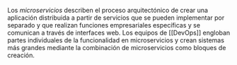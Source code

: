 Los _microservicios_ describen el proceso arquitectónico de crear una aplicación distribuida a partir de servicios que se pueden implementar por separado y que realizan funciones empresariales específicas y se comunican a través de interfaces web. Los equipos de [[DevOps]] engloban partes individuales de la funcionalidad en microservicios y crean sistemas más grandes mediante la combinación de microservicios como bloques de creación.